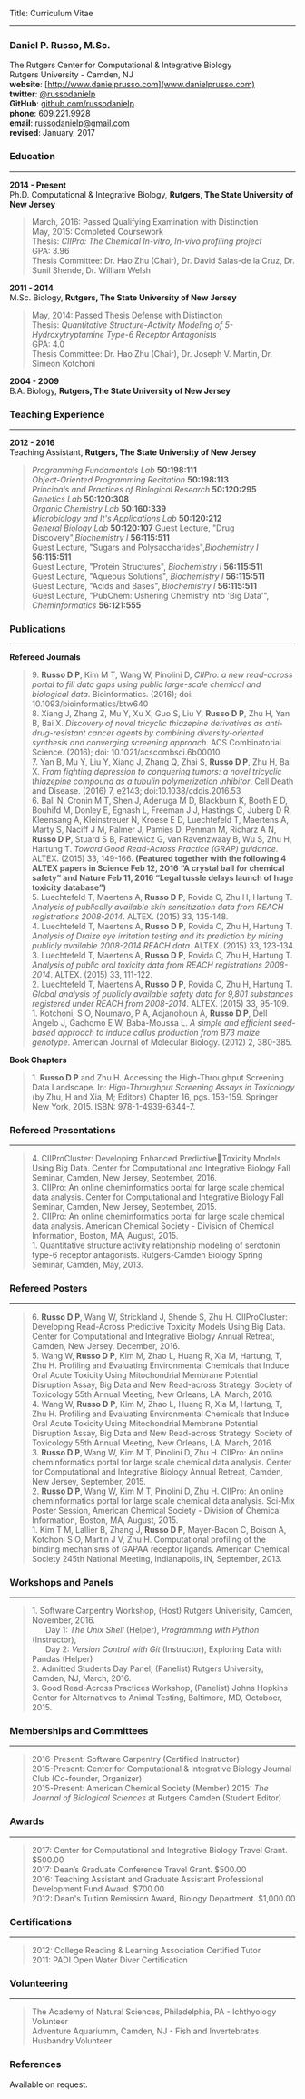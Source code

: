 Title: Curriculum Vitae

---
### Daniel P. Russo, M.Sc. ###
The Rutgers Center for Computational & Integrative Biology  
Rutgers University - Camden, NJ  
__website__: [http://www.danielprusso.com](www.danielprusso.com)  
__twitter__: [@russodanielp](www.twitter.com/russodanielp)  
__GitHub__: [github.com/russodanielp](www.github.com/russodanielp)    
__phone__: 609.221.9928  
__email__: russodanielp@gmail.com  
__revised__: January, 2017  

### Education ###
---
__2014 - Present__  
Ph.D. Computational & Integrative Biology, __Rutgers, The State University of New Jersey__
>March, 2016: Passed Qualifying Examination with Distinction  
May, 2015: Completed Coursework  
Thesis: _CIIPro: The Chemical In-vitro, In-vivo profiling project_  
GPA: 3.96  
Thesis Committee: Dr. Hao Zhu (Chair), Dr. David Salas-de la Cruz, Dr. Sunil Shende, Dr. William Welsh

__2011 - 2014__  
M.Sc. Biology, __Rutgers, The State University of New Jersey__
>May, 2014: Passed Thesis Defense with Distinction  
Thesis: _Quantitative Structure-Activity Modeling of 5-Hydroxytryptamine Type-6 Receptor Antagonists_  
GPA: 4.0  
Thesis Committee: Dr. Hao Zhu (Chair), Dr. Joseph V. Martin, Dr. Simeon Kotchoni  

__2004 - 2009__  
B.A. Biology, __Rutgers, The State University of New Jersey__

### Teaching Experience ###
---
__2012 - 2016__   
Teaching Assistant, __Rutgers, The State University of New Jersey__

>_Programming Fundamentals Lab_ __50:198:111__  
_Object-Oriented Programming Recitation_ __50:198:113__   
_Principals and Practices of Biological Research_ __50:120:295__  
_Genetics Lab_ __50:120:308__  
_Organic Chemistry Lab_ __50:160:339__  
_Microbiology and It's Applications Lab_ __50:120:212__  
_General Biology Lab_ __50:120:107__
Guest Lecture, "Drug Discovery",_Biochemistry I_ __56:115:511__  
Guest Lecture, "Sugars and Polysaccharides",_Biochemistry I_ __56:115:511__  
Guest Lecture, "Protein Structures", _Biochemistry I_ __56:115:511__  
Guest Lecture, "Aqueous Solutions", _Biochemistry I_ __56:115:511__   
Guest Lecture, "Acids and Bases", _Biochemistry I_ __56:115:511__     
Guest Lecture, "PubChem: Ushering Chemistry into 'Big Data'", _Cheminformatics_ __56:121:555__  

### Publications ###
---
__Refereed Journals__

>9\. __Russo D P__, Kim M T, Wang W, Pinolini D, _CIIPro: a new read-across portal to fill data gaps using public large-scale chemical and biological data_. Bioinformatics. (2016); doi: 10.1093/bioinformatics/btw640  
8\. Xiang J, Zhang Z, Mu Y, Xu X, Guo S, Liu Y, __Russo D P__, Zhu H, Yan B, Bai X. _Discovery of novel tricyclic thiazepine derivatives as anti-drug-resistant cancer agents by combining diversity-oriented synthesis and converging screening approach_. ACS Combinatorial Science. (2016); doi: 10.1021/acscombsci.6b00010  
7\. Yan B, Mu Y, Liu Y, Xiang J, Zhang Q, Zhai S, __Russo D P__, Zhu H, Bai X. _From fighting depression to conquering tumors: a novel tricyclic thiazepine compound as a tubulin polymerization inhibitor_. Cell Death and Disease. (2016) 7, e2143; doi:10.1038/cddis.2016.53   
6\. Ball N, Cronin M T, Shen J, Adenuga M D, Blackburn K, Booth E D, Bouhifd M, Donley E, Egnash L, Freeman J J, Hastings C, Juberg D R, Kleensang A, Kleinstreuer N, Kroese E D, Luechtefeld T, Maertens A, Marty S, Naciff J M, Palmer J, Pamies D, Penman M, Richarz A N, __Russo D P__, Stuard S B, Patlewicz G, van Ravenzwaay B, Wu S, Zhu H, Hartung T. _Toward Good Read-Across Practice (GRAP) guidance_. ALTEX. (2015) 33, 149-166. __(Featured together with the following 4 ALTEX papers in Science Feb 12, 2016 “A crystal ball for chemical safety” and Nature Feb 11, 2016 “Legal tussle delays launch of huge toxicity database”)__  
5\. Luechtefeld T, Maertens A, __Russo D P__, Rovida C, Zhu H, Hartung T. _Analysis of publically available skin sensitization data from REACH registrations 2008-2014_. ALTEX. (2015) 33, 135-148.  
4\. Luechtefeld T, Maertens A, __Russo D P__, Rovida C, Zhu H, Hartung T. _Analysis of Draize eye irritation testing and its prediction by mining publicly available 2008-2014 REACH data_. ALTEX. (2015) 33, 123-134.  
3\. Luechtefeld T, Maertens A, __Russo D P__, Rovida C, Zhu H, Hartung T. _Analysis of public oral toxicity data from REACH registrations 2008-2014_. ALTEX. (2015) 33, 111-122.  
2\. Luechtefeld T, Maertens A, __Russo D P__, Rovida C, Zhu H, Hartung T. _Global analysis of publicly available safety data for 9,801 substances registered under REACH from 2008-2014_. ALTEX. (2015) 33, 95-109.  
1\. Kotchoni, S O, Noumavo, P A, Adjanohoun A, __Russo D P__, Dell Angelo J, Gachomo E W, Baba-Moussa L. _A simple and efficient seed-based approach to induce callus production from B73 maize genotype_. American Journal of Molecular Biology. (2012) 2, 380-385.

__Book Chapters__

>1\. __Russo D P__ and Zhu H. Accessing the High-Throughput Screening Data Landscape. In: _High-Throughput Screening Assays in Toxicology_ (by Zhu, H and Xia, M; Editors) Chapter 16, pgs. 153-159. Springer New York, 2015. ISBN: 978-1-4939-6344-7.

### Refereed Presentations ###
---

>4\. CIIProCluster: Developing Enhanced PredictiveToxicity Models Using Big Data. Center for Computational and Integrative Biology Fall Seminar, Camden, New Jersey, September, 2016.  
3\. CIIPro:  An online cheminformatics portal for large scale chemical data analysis. Center for Computational and Integrative Biology Fall Seminar, Camden, New Jersey, September, 2015.  
2\. CIIPro:  An online cheminformatics portal for large scale chemical data analysis.  American Chemical Society - Division of Chemical Information, Boston, MA, August, 2015.  
1\. Quantitative structure activity relationship modeling of serotonin
type-6 receptor antagonists. Rutgers-Camden Biology Spring Seminar, Camden, May, 2013.

### Refereed Posters ###
---

>6\. __Russo D P__, Wang W, Strickland J, Shende S, Zhu H. CIIProCluster: Developing Read-Across Predictive Toxicity Models Using Big Data. Center for Computational and Integrative Biology Annual Retreat, Camden, New Jersey, December, 2016.  
5\. Wang W, __Russo D P__, Kim M, Zhao L, Huang R, Xia M, Hartung, T, Zhu H. Profiling and
Evaluating Environmental Chemicals that Induce Oral Acute Toxicity Using Mitochondrial
Membrane Potential Disruption Assay, Big Data and New Read-across Strategy. Society of
Toxicology 55th Annual Meeting, New Orleans, LA, March, 2016.  
4\. Wang W, __Russo D P__, Kim M, Zhao L, Huang R, Xia M, Hartung, T, Zhu H. Profiling and
Evaluating Environmental Chemicals that Induce Oral Acute Toxicity Using Mitochondrial
Membrane Potential Disruption Assay, Big Data and New Read-across Strategy. Society of
Toxicology 55th Annual Meeting, New Orleans, LA, March, 2016.  
3\. __Russo D P__, Wang W, Kim M T, Pinolini D, Zhu H. CIIPro:  An online cheminformatics portal for large scale chemical data analysis. Center for Computational and Integrative Biology Annual Retreat, Camden, New Jersey, September, 2015.  
2\. __Russo D P__, Wang W, Kim M T, Pinolini D, Zhu H. CIIPro:  An online cheminformatics portal for large scale chemical data analysis. Sci-Mix Poster Session, American Chemical Society - Division of Chemical Information, Boston, MA, August, 2015.  
1\. Kim T M, Lallier B, Zhang J, __Russo D P__, Mayer-Bacon C, Boison A, Kotchoni S O, Martin J V, Zhu H. Computational profiling of the binding mechanisms of GAPAA receptor ligands.
American Chemical Society 245th National Meeting, Indianapolis, IN, September, 2013.

### Workshops and Panels ###
---
>1\. Software Carpentry Workshop, (Host) Rutgers Univerisity, Camden, November, 2016.  
&nbsp;&nbsp;&nbsp;&nbsp;&nbsp;&nbsp;Day 1: _The Unix Shell_ (Helper), _Programming with Python_ (Instructor),  
&nbsp;&nbsp;&nbsp;&nbsp;&nbsp;&nbsp;Day 2: _Version Control with Git_ (Instructor), Exploring Data with Pandas (Helper)   
2\. Admitted Students Day Panel, (Panelist) Rutgers University, Camden, NJ, March, 2016.   
3\. Good Read-Across Practices Workshop, (Panelist) Johns Hopkins Center for Alternatives to Animal Testing, Baltimore, MD, Octoboer, 2015.

### Memberships and Committees ###
---
>2016-Present: Software Carpentry (Certified Instructor)  
2015-Present: Center for Computational & Integrative Biology Journal Club (Co-founder, Organizer)  
2015-Present: American Chemical Society (Member)
2015: _The Journal of Biological Sciences_ at Rutgers Camden (Student Editor)

### Awards ###
---
>2017: Center for Computational and Integrative Biology Travel Grant.  $500.00  
2017: Dean’s Graduate Conference Travel Grant.  $500.00  
2016: Teaching Assistant and Graduate Assistant Professional Development Fund Award.  $700.00  
2012: Dean's Tuition Remission Award, Biology Department.  $1,000.00  

### Certifications ###
---
>2012: College Reading & Learning Association Certified Tutor  
2011: PADI Open Water Diver Certification

### Volunteering ###
---
>The Academy of Natural Sciences, Philadelphia, PA - Ichthyology Volunteer  
Adventure Aquariumm, Camden, NJ - Fish and Invertebrates Husbandry Volunteer  

### References ###

Available on request.
